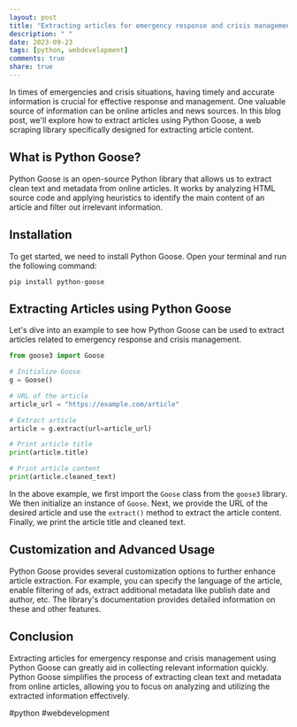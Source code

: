 ```yaml
---
layout: post
title: "Extracting articles for emergency response and crisis management using Python Goose"
description: " "
date: 2023-09-23
tags: [python, webdevelopment]
comments: true
share: true
---
```


In times of emergencies and crisis situations, having timely and accurate information is crucial for effective response and management. One valuable source of information can be online articles and news sources. In this blog post, we'll explore how to extract articles using Python Goose, a web scraping library specifically designed for extracting article content.

## What is Python Goose?
Python Goose is an open-source Python library that allows us to extract clean text and metadata from online articles. It works by analyzing HTML source code and applying heuristics to identify the main content of an article and filter out irrelevant information.

## Installation
To get started, we need to install Python Goose. Open your terminal and run the following command:

```shell
pip install python-goose
```

## Extracting Articles using Python Goose
Let's dive into an example to see how Python Goose can be used to extract articles related to emergency response and crisis management.

```python
from goose3 import Goose

# Initialize Goose
g = Goose()

# URL of the article
article_url = "https://example.com/article"

# Extract article
article = g.extract(url=article_url)

# Print article title
print(article.title)

# Print article content
print(article.cleaned_text)
```

In the above example, we first import the `Goose` class from the `goose3` library. We then initialize an instance of `Goose`. Next, we provide the URL of the desired article and use the `extract()` method to extract the article content. Finally, we print the article title and cleaned text.

## Customization and Advanced Usage
Python Goose provides several customization options to further enhance article extraction. For example, you can specify the language of the article, enable filtering of ads, extract additional metadata like publish date and author, etc. The library's documentation provides detailed information on these and other features.

## Conclusion
Extracting articles for emergency response and crisis management using Python Goose can greatly aid in collecting relevant information quickly. Python Goose simplifies the process of extracting clean text and metadata from online articles, allowing you to focus on analyzing and utilizing the extracted information effectively.

#python #webdevelopment